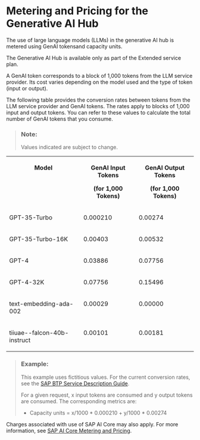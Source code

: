 <!-- loioa5212f311a0c434382553e8b6a64f56f -->

# Metering and Pricing for the Generative AI Hub

The use of large language models \(LLMs\) in the generative AI hub is metered using GenAI tokensand capacity units.

The Generative AI Hub is available only as part of the Extended service plan.

A GenAI token corresponds to a block of 1,000 tokens from the LLM service provider. Its cost varies depending on the model used and the type of token \(input or output\).

The following table provides the conversion rates between tokens from the LLM service provider and GenAI tokens. The rates apply to blocks of 1,000 input and output tokens. You can refer to these values to calculate the total number of GenAI tokens that you consume.

> ### Note:  
> Values indicated are subject to change.


<table>
<tr>
<th valign="top">

Model

</th>
<th valign="top">

GenAI Input Tokens

\(for 1,000 Tokens\)

</th>
<th valign="top">

GenAI Output Tokens

\(for 1,000 Tokens\)

</th>
</tr>
<tr>
<td valign="top">

GPT-35-Turbo

</td>
<td valign="top">

0.000210

</td>
<td valign="top">

0.00274

</td>
</tr>
<tr>
<td valign="top">

GPT-35-Turbo-16K

</td>
<td valign="top">

0.00403

</td>
<td valign="top">

0.00532

</td>
</tr>
<tr>
<td valign="top">

GPT-4

</td>
<td valign="top">

0.03886

</td>
<td valign="top">

0.07756

</td>
</tr>
<tr>
<td valign="top">

GPT-4-32K

</td>
<td valign="top">

0.07756

</td>
<td valign="top">

0.15496

</td>
</tr>
<tr>
<td valign="top">

text-embedding-ada-002

</td>
<td valign="top">

0.00029

</td>
<td valign="top">

0.00000

</td>
</tr>
<tr>
<td valign="top">

tiiuae--falcon-40b-instruct

</td>
<td valign="top">

0.00101

</td>
<td valign="top">

0.00181

</td>
</tr>
</table>

> ### Example:  
> This example uses fictitious values. For the current conversion rates, see the [SAP BTP Service Description Guide](https://www.sap.com/about/agreements/policies/cloud-platform.html).
> 
> For a given request, x input tokens are consumed and y output tokens are consumed. The corresponding metrics are:
> 
> -   Capacity units = x/1000 \* 0.000210 + y/1000 \* 0.00274

Charges associated with use of SAP AI Core may also apply. For more information, see [SAP AI Core Metering and Pricing](https://help.sap.com/docs/sap-ai-core/sap-ai-core-service-guide/metering-and-pricing).

